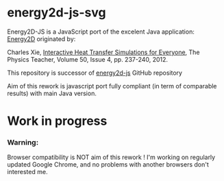 # energy2d-js-svg
Energy2D-JS is a JavaScript port of the excelent Java application: [Energy2D](http://energy.concord.org/energy2d/index.html) originated by:

Charles Xie, [Interactive Heat Transfer Simulations for Everyone](https://aapt.scitation.org/doi/10.1119/1.3694080), The Physics Teacher, Volume 50, Issue 4, pp. 237-240, 2012.

This repository is successor of [energy2d-js](https://github.com/concord-consortium/energy2d-js) GitHub repository

Aim of this rework is javascript port fully compliant (in term of comparable results) with main Java version.

# Work in progress

### Warning:

Browser compatibility is NOT aim of this rework ! I'm working on regularly updated Google Chrome, and no problems with another browsers don't interested me.  
